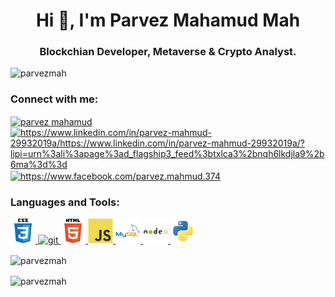 <h1 align="center">Hi 👋, I'm Parvez Mahamud Mah</h1>
<h3 align="center">Blockchian Developer, Metaverse & Crypto Analyst.</h3>

<p align="left"> <img src="https://komarev.com/ghpvc/?username=parvezmah&label=Profile%20views&color=0e75b6&style=flat" alt="parvezmah" /> </p>

<h3 align="left">Connect with me:</h3>
<p align="left">
<a href="https://twitter.com/parvez mahamud" target="blank"><img align="center" src="https://raw.githubusercontent.com/rahuldkjain/github-profile-readme-generator/master/src/images/icons/Social/twitter.svg" alt="parvez mahamud" height="30" width="40" /></a>
<a href="https://linkedin.com/in/https://www.linkedin.com/in/parvez-mahmud-29932019a/https://www.linkedin.com/in/parvez-mahmud-29932019a/?lipi=urn%3ali%3apage%3ad_flagship3_feed%3btxlca3%2bnqh6lkdjla9%2b6ma%3d%3d" target="blank"><img align="center" src="https://raw.githubusercontent.com/rahuldkjain/github-profile-readme-generator/master/src/images/icons/Social/linked-in-alt.svg" alt="https://www.linkedin.com/in/parvez-mahmud-29932019a/https://www.linkedin.com/in/parvez-mahmud-29932019a/?lipi=urn%3ali%3apage%3ad_flagship3_feed%3btxlca3%2bnqh6lkdjla9%2b6ma%3d%3d" height="30" width="40" /></a>
<a href="https://fb.com/https://www.facebook.com/parvez.mahmud.374" target="blank"><img align="center" src="https://raw.githubusercontent.com/rahuldkjain/github-profile-readme-generator/master/src/images/icons/Social/facebook.svg" alt="https://www.facebook.com/parvez.mahmud.374" height="30" width="40" /></a>
</p>

<h3 align="left">Languages and Tools:</h3>
<p align="left"> <a href="https://www.w3schools.com/css/" target="_blank" rel="noreferrer"> <img src="https://raw.githubusercontent.com/devicons/devicon/master/icons/css3/css3-original-wordmark.svg" alt="css3" width="40" height="40"/> </a> <a href="https://git-scm.com/" target="_blank" rel="noreferrer"> <img src="https://www.vectorlogo.zone/logos/git-scm/git-scm-icon.svg" alt="git" width="40" height="40"/> </a> <a href="https://www.w3.org/html/" target="_blank" rel="noreferrer"> <img src="https://raw.githubusercontent.com/devicons/devicon/master/icons/html5/html5-original-wordmark.svg" alt="html5" width="40" height="40"/> </a> <a href="https://developer.mozilla.org/en-US/docs/Web/JavaScript" target="_blank" rel="noreferrer"> <img src="https://raw.githubusercontent.com/devicons/devicon/master/icons/javascript/javascript-original.svg" alt="javascript" width="40" height="40"/> </a> <a href="https://www.mysql.com/" target="_blank" rel="noreferrer"> <img src="https://raw.githubusercontent.com/devicons/devicon/master/icons/mysql/mysql-original-wordmark.svg" alt="mysql" width="40" height="40"/> </a> <a href="https://nodejs.org" target="_blank" rel="noreferrer"> <img src="https://raw.githubusercontent.com/devicons/devicon/master/icons/nodejs/nodejs-original-wordmark.svg" alt="nodejs" width="40" height="40"/> </a> <a href="https://www.python.org" target="_blank" rel="noreferrer"> <img src="https://raw.githubusercontent.com/devicons/devicon/master/icons/python/python-original.svg" alt="python" width="40" height="40"/> </a> </p>

<p><img align="center" src="https://github-readme-stats.vercel.app/api/top-langs?username=parvezmah&show_icons=true&locale=en&layout=compact" alt="parvezmah" /></p>

<p><img align="center" src="https://github-readme-streak-stats.herokuapp.com/?user=parvezmah&" alt="parvezmah" /></p>
